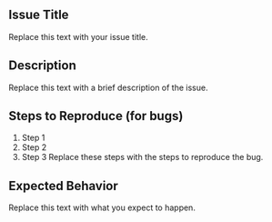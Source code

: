 <!--
This is a comment - it will not appear in the issue that you create.

Please replace the placeholders below with your own content.
-->

## Issue Title
Replace this text with your issue title.

## Description
Replace this text with a brief description of the issue.

## Steps to Reproduce (for bugs)
1. Step 1
2. Step 2
3. Step 3
Replace these steps with the steps to reproduce the bug.

## Expected Behavior
Replace this text with what you expect to happen.


